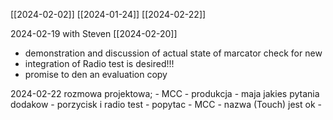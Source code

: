 [[2024-02-02]]
[[2024-01-24]]
[[2024-02-22]]


2024-02-19 with Steven [[2024-02-20]]
- demonstration and discussion of actual state of marcator check for new 
- integration of Radio test is desired!!!
- promise to den an evaluation copy

2024-02-22 rozmowa projektowa;
	- MCC - produkcja - maja jakies pytania dodakow - porzycisk i radio test - popytac
	- MCC - nazwa (Touch) jest ok
	- 